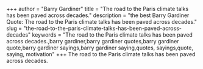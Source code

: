 +++
author = "Barry Gardiner"
title = "The road to the Paris climate talks has been paved across decades."
description = "the best Barry Gardiner Quote: The road to the Paris climate talks has been paved across decades."
slug = "the-road-to-the-paris-climate-talks-has-been-paved-across-decades"
keywords = "The road to the Paris climate talks has been paved across decades.,barry gardiner,barry gardiner quotes,barry gardiner quote,barry gardiner sayings,barry gardiner saying,quotes, sayings,quote, saying, motivation"
+++
The road to the Paris climate talks has been paved across decades.
